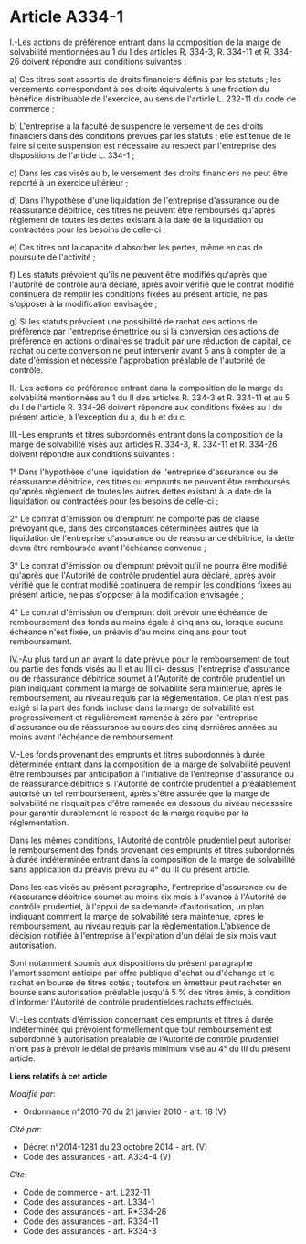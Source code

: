 # Article A334-1

I.-Les actions de préférence entrant dans la composition de la marge de solvabilité mentionnées au 1 du I des articles R.
334-3, R. 334-11 et R. 334-26 doivent répondre aux conditions suivantes : 

a) Ces titres sont assortis de droits financiers définis par les statuts ; les versements correspondant à ces droits
équivalents à une fraction du bénéfice distribuable de l'exercice, au sens de l'article L. 232-11 du code de commerce ; 

b) L'entreprise a la faculté de suspendre le versement de ces droits financiers dans des conditions prévues par les statuts ;
elle est tenue de le faire si cette suspension est nécessaire au respect par l'entreprise des dispositions de l'article L.
334-1 ; 

c) Dans les cas visés au b, le versement des droits financiers ne peut être reporté à un exercice ultérieur ; 

d) Dans l'hypothèse d'une liquidation de l'entreprise d'assurance ou de réassurance débitrice, ces titres ne peuvent être
remboursés qu'après règlement de toutes les dettes existant à la date de la liquidation ou contractées pour les besoins de
celle-ci ; 

e) Ces titres ont la capacité d'absorber les pertes, même en cas de poursuite de l'activité ; 

f) Les statuts prévoient qu'ils ne peuvent être modifiés qu'après que l'autorité de contrôle aura déclaré, après avoir
vérifié que le contrat modifié continuera de remplir les conditions fixées au présent article, ne pas s'opposer à la
modification envisagée ; 

g) Si les statuts prévoient une possibilité de rachat des actions de préférence par l'entreprise émettrice ou si la
conversion des actions de préférence en actions ordinaires se traduit par une réduction de capital, ce rachat ou cette
conversion ne peut intervenir avant 5 ans à compter de la date d'émission et nécessite l'approbation préalable de l'autorité
de contrôle. 

II.-Les actions de préférence entrant dans la composition de la marge de solvabilité mentionnées au 1 du II des articles R.
334-3 et R. 334-11 et au 5 du I de l'article R. 334-26 doivent répondre aux conditions fixées au I du présent article, à
l'exception du a, du b et du c. 

III.-Les emprunts et titres subordonnés entrant dans la composition de la marge de solvabilité visés aux articles R. 334-3,
R. 334-11 et R. 334-26 doivent répondre aux conditions suivantes : 

1° Dans l'hypothèse d'une liquidation de l'entreprise d'assurance ou de réassurance débitrice, ces titres ou emprunts ne
peuvent être remboursés qu'après règlement de toutes les autres dettes existant à la date de la liquidation ou contractées
pour les besoins de celle-ci ; 

2° Le contrat d'émission ou d'emprunt ne comporte pas de clause prévoyant que, dans des circonstances déterminées autres que
la liquidation de l'entreprise d'assurance ou de réassurance débitrice, la dette devra être remboursée avant l'échéance
convenue ; 

3° Le contrat d'émission ou d'emprunt prévoit qu'il ne pourra être modifié qu'après que l'Autorité de contrôle prudentiel
aura déclaré, après avoir vérifié que le contrat modifié continuera de remplir les conditions fixées au présent article, ne
pas s'opposer à la modification envisagée ; 

4° Le contrat d'émission ou d'emprunt doit prévoir une échéance de remboursement des fonds au moins égale à cinq ans ou,
lorsque aucune échéance n'est fixée, un préavis d'au moins cinq ans pour tout remboursement. 

IV.-Au plus tard un an avant la date prévue pour le remboursement de tout ou partie des fonds visés au II et au III ci-
dessus, l'entreprise d'assurance ou de réassurance débitrice soumet à l'Autorité de contrôle prudentiel un plan indiquant
comment la marge de solvabilité sera maintenue, après le remboursement, au niveau requis par la réglementation. Ce plan n'est
pas exigé si la part des fonds incluse dans la marge de solvabilité est progressivement et régulièrement ramenée à zéro par
l'entreprise d'assurance ou de réassurance au cours des cinq dernières années au moins avant l'échéance de remboursement.

V.-Les fonds provenant des emprunts et titres subordonnés à durée déterminée entrant dans la composition de la marge de
solvabilité peuvent être remboursés par anticipation à l'initiative de l'entreprise d'assurance ou de réassurance débitrice
si l'Autorité de contrôle prudentiel a préalablement autorisé un tel remboursement, après s'être assurée que la marge de
solvabilité ne risquait pas d'être ramenée en dessous du niveau nécessaire pour garantir durablement le respect de la marge
requise par la réglementation. 

Dans les mêmes conditions, l'Autorité de contrôle prudentiel peut autoriser le remboursement des fonds provenant des emprunts
et titres subordonnés à durée indéterminée entrant dans la composition de la marge de solvabilité sans application du préavis
prévu au 4° du III du présent article. 

Dans les cas visés au présent paragraphe, l'entreprise d'assurance ou de réassurance débitrice soumet au moins six mois à
l'avance à l'Autorité de contrôle prudentiel, à l'appui de sa demande d'autorisation, un plan indiquant comment la marge de
solvabilité sera maintenue, après le remboursement, au niveau requis par la réglementation.L'absence de décision notifiée à
l'entreprise à l'expiration d'un délai de six mois vaut autorisation. 

Sont notamment soumis aux dispositions du présent paragraphe l'amortissement anticipé par offre publique d'achat ou d'échange
et le rachat en bourse de titres cotés ; toutefois un émetteur peut racheter en bourse sans autorisation préalable jusqu'à 5
% des titres émis, à condition d'informer l'Autorité de contrôle prudentieldes rachats effectués. 

VI.-Les contrats d'émission concernant des emprunts et titres à durée indéterminée qui prévoient formellement que tout
remboursement est subordonné à autorisation préalable de l'Autorité de contrôle prudentiel n'ont pas à prévoir le délai de
préavis minimum visé au 4° du III du présent article.

**Liens relatifs à cet article**

_Modifié par_:

  - Ordonnance n°2010-76 du 21 janvier 2010 - art. 18 (V)

_Cité par_:

  - Décret n°2014-1281 du 23 octobre 2014 - art. (V)
  - Code des assurances - art. A334-4 (V)

_Cite_:

  - Code de commerce - art. L232-11
  - Code des assurances - art. L334-1
  - Code des assurances - art. R*334-26
  - Code des assurances - art. R334-11
  - Code des assurances - art. R334-3
